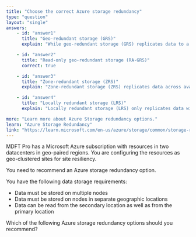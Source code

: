 ```yaml
---
title: "Choose the correct Azure storage redundancy"
type: "question"
layout: "single"
answers:
    - id: "answer1"
      title: "Geo-redundant storage (GRS)"
      explain: "While geo-redundant storage (GRS) replicates data to a secondary region, it does not provide read access to the data in the secondary location. This does not meet the requirement for data to be readable from the secondary location."

    - id: "answer2"
      title: "Read-only geo-redundant storage (RA-GRS)"
      correct: true

    - id: "answer3"
      title: "Zone-redundant storage (ZRS)"
      explain: "Zone-redundant storage (ZRS) replicates data across availability zones within a single region. This does not meet the requirement for data to be stored in separate geographic locations."

    - id: "answer4"
      title: "Locally redundant storage (LRS)"
      explain: "Locally redundant storage (LRS) only replicates data within a single data center. This does not meet the requirements for data to be stored in separate geographic locations."

more: "Learn more about Azure Storage redundancy options."
learn: "Azure Storage Redundancy"
link: "https://learn.microsoft.com/en-us/azure/storage/common/storage-redundancy"
---
```

MDFT Pro has a Microsoft Azure subscription with resources in two datacenters in geo-paired regions. You are configuring the resources as geo-clustered sites for site resiliency.

You need to recommend an Azure storage redundancy option.

You have the following data storage requirements:
- Data must be stored on multiple nodes
- Data must be stored on nodes in separate geographic locations
- Data can be read from the secondary location as well as from the primary location

Which of the following Azure storage redundancy options should you recommend?

